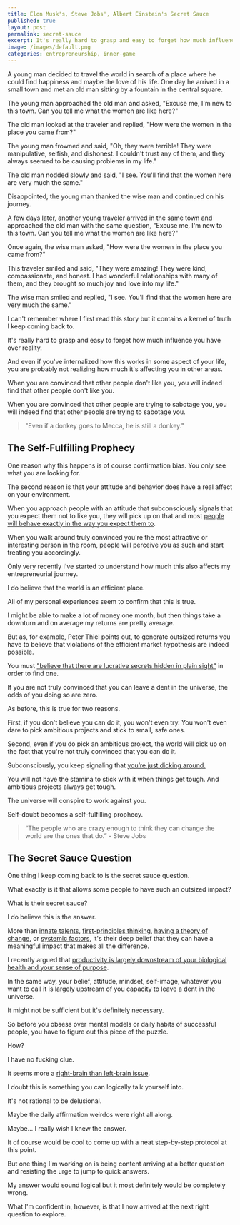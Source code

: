 ```yaml
---
title: Elon Musk's, Steve Jobs', Albert Einstein's Secret Sauce
published: true
layout: post
permalink: secret-sauce
excerpt: It's really hard to grasp and easy to forget how much influence you have over reality. 
image: /images/default.png
categories: entrepreneurship, inner-game
---
```


A young man decided to travel the world in search of a place where he could find happiness and maybe the love of his life. One day he arrived in a small town and met an old man sitting by a fountain in the central square.

The young man approached the old man and asked, "Excuse me, I'm new to this town. Can you tell me what the women are like here?"

The old man looked at the traveler and replied, "How were the women in the place you came from?"

The young man frowned and said, "Oh, they were terrible! They were manipulative, selfish, and dishonest. I couldn't trust any of them, and they always seemed to be causing problems in my life."

The old man nodded slowly and said, "I see. You'll find that the women here are very much the same."

Disappointed, the young man thanked the wise man and continued on his journey.

A few days later, another young traveler arrived in the same town and approached the old man with the same question, "Excuse me, I'm new to this town. Can you tell me what the women are like here?"

Once again, the wise man asked, "How were the women in the place you came from?"

This traveler smiled and said, "They were amazing! They were kind, compassionate, and honest. I had wonderful relationships with many of them, and they brought so much joy and love into my life."

The wise man smiled and replied, "I see. You'll find that the women here are very much the same."

I can't remember where I first read this story but it contains a kernel of truth I keep coming back to.

It's really hard to grasp and easy to forget how much influence you have over reality. 

And even if you've internalized how this works in some aspect of your life, you are probably not realizing how much it's affecting you in other areas.

When you are convinced that other people don't like you, you will indeed find that other people don't like you.

When you are convinced that other people are trying to sabotage you, you will indeed find that other people are trying to sabotage you.

> "Even if a donkey goes to Mecca, he is still a donkey."

## The Self-Fulfilling Prophecy

One reason why this happens is of course confirmation bias. You only see what you are looking for.

The second reason is that your attitude and behavior does have a real affect on your environment.

When you approach people with an attitude that subconsciously signals that you expect them not to like you, they will pick up on that and most [people will behave exactly in the way you expect them to](https://jakobgreenfeld.com/mirror).

When you walk around truly convinced you're the most attractive or interesting person in the room, people will perceive you as such and start treating you accordingly.

Only very recently I've started to understand how much this also affects my entrepreneurial journey.

I do believe that the world is an efficient place. 

All of my personal experiences seem to confirm that this is true.

I might be able to make a lot of money one month, but then things take a downturn and on average my returns are pretty average.

But as, for example, Peter Thiel points out, to generate outsized returns you have to believe that violations of the efficient market hypothesis are indeed possible.

You must ["believe that there are lucrative secrets hidden in plain sight"](https://slatestarcodex.com/2019/01/31/book-review-zero-to-one/) in order to find one.

If you are not truly convinced that you can leave a dent in the universe, the odds of you doing so are zero.

As before, this is true for two reasons. 

First, if you don't believe you can do it, you won't even try. You won't even dare to pick ambitious projects and stick to small, safe ones.

Second, even if you do pick an ambitious project, the world will pick up on the fact that you're not truly convinced that you can do it.

Subconsciously, you keep signaling that [you’re just dicking around.](https://jakobgreenfeld.com/way-of-man-deida)

You will not have the stamina to stick with it when things get tough. And ambitious projects always get tough.

The universe will conspire to work against you.

Self-doubt becomes a self-fulfilling prophecy.

> “The people who are crazy enough to think they can change the world are the ones that do.” - Steve Jobs

## The Secret Sauce Question

One thing I keep coming back to is the secret sauce question.

What exactly is it that allows some people to have such an outsized impact?

What is their secret sauce?

I do believe this is the answer.

More than [innate talents](https://guzey.com/why-is-there-only-one-elon-musk/), [first-principles thinking](https://waitbutwhy.com/2015/11/the-cook-and-the-chef-musks-secret-sauce.html), [having a theory of change](http://www.aaronsw.com/weblog/theoryofchange), or [systemic factors](https://imechanica.org/files/no-new-einstein.pdf), it's their deep belief that they can have a meaningful impact that makes all the difference.

I recently argued that [productivity is largely downstream of your biological health and your sense of purpose](https://jakobgreenfeld.com/upstream-productivity/).

In the same way, your belief, attitude, mindset, self-image, whatever you want to call it is largely upstream of you capacity to leave a dent in the universe.

It might not be sufficient but it's definitely necessary.

So before you obsess over mental models or daily habits of successful people, you have to figure out this piece of the puzzle.

How?

I have no fucking clue. 

It seems more a [right-brain than left-brain issue](https://jakobgreenfeld.com/thinking).

I doubt this is something you can logically talk yourself into.

It's not rational to be delusional.

Maybe the daily affirmation weirdos were right all along.

Maybe... I really wish I knew the answer.

It of course would be cool to come up with a neat step-by-step protocol at this point.

But one thing I'm working on is being content arriving at a better question and resisting the urge to jump to quick answers.

My answer would sound logical but it most definitely would be completely wrong.

What I'm confident in, however, is that I now arrived at the next right question to explore.